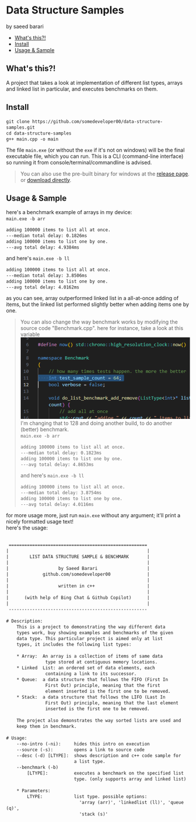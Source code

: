# Data Structure Samples
by saeed barari

<!--ts-->
   * [What's this?!](#whats-this)
   * [Install](#install)
   * [Usage & Sample](#usage--sample)
<!--te-->

## What's this?!
A project that takes a look at implementation of different list types, arrays and linked list in particular, and executes benchmarks on them.

## Install
```console
git clone https://github.com/somedeveloper00/data-structure-samples.git
cd data-structure-samples
g++ main.cpp -o main
```
The file `main.exe` (or without the `exe` if it's not on windows) will be the final executable file, which you can run. This is a CLI (command-line interface) so running it from console/terminal/commandline is advised.  
> You can also use the pre-built binary for windows at the [release page](https://github.com/somedeveloper00/data-structure-samples/releases/tag/main).  
or [download directly](https://github.com/somedeveloper00/data-structure-samples/releases/download/main/main.exe).


## Usage & Sample
here's a benchmark example of arrays in my device:  
`main.exe -b arr`
```console
adding 100000 items to list all at once.
---median total delay: 0.1826ms
adding 100000 items to list one by one.
---avg total delay: 4.9384ms
```
and here's `main.exe -b ll`
```console
adding 100000 items to list all at once.
---median total delay: 3.8506ms
adding 100000 items to list one by one.
---avg total delay: 4.0162ms
```
as you can see, array outperformed linked list in a all-at-once adding of items, but the linked list performed slightly better when adding items one by one.

> You can also change the way benchmark works by modifying the source code "Benchmark.cpp". here for instance, take a look at this variable  
> ![benchmark script variable](/imgs/img1.png)  
> I'm changing that to 128 and doing another build, to do another (better) benchmark.  
> `main.exe -b arr`
> ```console
> adding 100000 items to list all at once.
> ---median total delay: 0.1823ms
> adding 100000 items to list one by one.
> ---avg total delay: 4.8653ms
> ```
> and here's `main.exe -b ll` 
> ```console
> adding 100000 items to list all at once.
> ---median total delay: 3.8754ms
> adding 100000 items to list one by one.
> ---avg total delay: 4.0116ms
> ```

for more usage more, just run `main.exe` without any argument; it'll print a nicely formatted usage text!  
here's the usage:

```console

 =====================================================
|                                                     |
|        LIST DATA STRUCTURE SAMPLE & BENCHMARK       |
|                                                     |
|                   by Saeed Barari                   |
|             github.com/somedeveloper00              |
|                                                     |
|                   written in c++                    |
|                                                     |
|      (with help of Bing Chat & Github Copilot)      |
|                                                     |
 -----------------------------------------------------

# Description:
    This is a project to demonstrating the way different data
    types work, buy showing examples and benchmarks of the given
    data type. This particular project is aimed only at list
    types, it includes the following list types:

    * Array:  An array is a collection of items of same data
               type stored at contiguous memory locations.
    * Linked  List: an ordered set of data elements, each
               containing a link to its successor.
    * Queue:  a data structure that follows the FIFO (First In
               First Out) principle, meaning that the first
               element inserted is the first one to be removed.
    * Stack:  a data structure that follows the LIFO (Last In
               First Out) principle, meaning that the last element
               inserted is the first one to be removed.

    The project also demonstrates the way sorted lists are used and
    keep them in benchmark.

# Usage:
    --no-intro (-ni):     hides this intro on execution
    --source (-s):        opens a link to source code
    --desc (-d) [LTYPE]:  shows description and c++ code sample for
                          a list type.
    --benchmark (-b)
        [LTYPE]:          executes a benchmark on the specified list
                          type. (only supports array and linked list)

    * Parameters:
        LTYPE:            list type. possible options:
                            'array (arr)', 'linkedlist (ll)', 'queue (q)',
                            'stack (s)'
```
